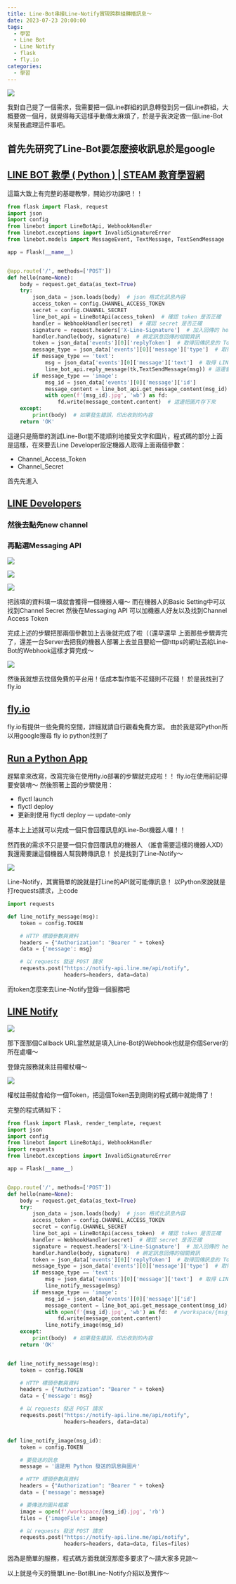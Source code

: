 ```yaml
---
title: Line-Bot串接Line-Notify實現跨群組轉播訊息～
date: 2023-07-23 20:00:00
tags: 
  - 學習
  - Line Bot
  - Line Notify
  - flask
  - fly.io
categories:
  - 學習
---
```


![](images/2023-07-23Line-Bot串接Line-Notify實現跨群組轉播訊息～/0_f8lsWRDjU_jcsc7-.webp)

我對自己提了一個需求，我需要把一個Line群組的訊息轉發到另一個Line群組，大概要做一個月，就覺得每天這樣手動傳太麻煩了，於是乎我決定做一個Line-Bot來幫我處理這件事吧。

## 首先先研究了Line-Bot要怎麼接收訊息於是google

## [LINE BOT 教學 ( Python ) | STEAM 教育學習網](https://steam.oxxostudio.tw/category/python/example/line-bot.html?source=post_page-----c0acfed7d9f6--------------------------------)

這篇大致上有完整的基礎教學，開始抄功課吧！！

```python
from flask import Flask, request
import json
import config
from linebot import LineBotApi, WebhookHandler
from linebot.exceptions import InvalidSignatureError
from linebot.models import MessageEvent, TextMessage, TextSendMessage

app = Flask(__name__)


@app.route('/', methods=['POST'])
def hello(name=None):
    body = request.get_data(as_text=True)
    try:
        json_data = json.loads(body)  # json 格式化訊息內容
        access_token = config.CHANNEL_ACCESS_TOKEN
        secret = config.CHANNEL_SECRET
        line_bot_api = LineBotApi(access_token)  # 確認 token 是否正確
        handler = WebhookHandler(secret)  # 確認 secret 是否正確
        signature = request.headers['X-Line-Signature']  # 加入回傳的 headers
        handler.handle(body, signature)  # 綁定訊息回傳的相關資訊
        token = json_data['events'][0]['replyToken']  # 取得回傳訊息的 Token
        message_type = json_data['events'][0]['message']['type']  # 取得 LINe 收到的訊息類型
        if message_type == 'text':
            msg = json_data['events'][0]['message']['text']  # 取得 LINE 收到的文字訊息
            line_bot_api.reply_message(tk,TextSendMessage(msg)) # 這邊會回覆傳進來的訊息
        if message_type == 'image':
            msg_id = json_data['events'][0]['message']['id']
            message_content = line_bot_api.get_message_content(msg_id)  # Line的圖片要透過ID去找
            with open(f'{msg_id}.jpg', 'wb') as fd:
                fd.write(message_content.content)  # 這邊把圖片存下來
    except:
        print(body)  # 如果發生錯誤，印出收到的內容
    return 'OK'
```

這邊只是簡單的測試Line-Bot能不能順利地接受文字和圖片，程式碼的部分上面是這樣，在來要去Line Developer設定機器人取得上面兩個參數：

+ Channel_Access_Token
+ Channel_Secret

首先先進入

## [LINE Developers](https://developers.line.biz/zh-hant/?source=post_page-----c0acfed7d9f6--------------------------------)

### 然後去點先new channel
### 再點選Messaging API

![](images/2023-07-23Line-Bot串接Line-Notify實現跨群組轉播訊息～/1_nilYbCP_aFa5cnxSXFXk0g.webp)

![](images/2023-07-23Line-Bot串接Line-Notify實現跨群組轉播訊息～/1_ianpFH1X4dVDa3khk4FQFA.webp)

![](images/2023-07-23Line-Bot串接Line-Notify實現跨群組轉播訊息～/1_mr4Zb9T8PSH7d9yqoIk7vg.webp)


把該填的資料填一填就會獲得一個機器人囉～
而在機器人的Basic Setting中可以找到Channel Secret
然後在Messaging API 可以加機器人好友以及找到Channel Access Token

完成上述的步驟把那兩個參數加上去後就完成了啦（（還早還早
上面那些步驟弄完了，還差一台Server去把我的機器人部署上去並且要給一個https的網址丟給Line-Bot的Webhook這樣才算完成～

![](images/2023-07-23Line-Bot串接Line-Notify實現跨群組轉播訊息～/1_1StBjniv5ErlIExt9SbVCg.webp)


然後我就想去找個免費的平台用！低成本製作能不花錢則不花錢！
於是我找到了fly.io

## [fly.io](https://fly.io/?source=post_page-----c0acfed7d9f6--------------------------------)

fly.io有提供一些免費的空間，詳細就請自行觀看免費方案。
由於我是寫Python所以用google搜尋 fly io python找到了

## [Run a Python App](https://fly.io/docs/languages-and-frameworks/python/?source=post_page-----c0acfed7d9f6--------------------------------)

趕緊拿來改寫，改寫完後在使用fly.io部署的步驟就完成啦！！
fly.io在使用前記得要安裝唷～
然後照著上面的步驟使用：

+ flyctl launch
+ flyctl deploy
+ 更新則使用 flyctl deploy — update-only

基本上上述就可以完成一個只會回覆訊息的Line-Bot機器人囉！！

然而我的需求不只是要一個只會回覆訊息的機器人
（誰會需要這樣的機器人XD）
我還需要讓這個機器人幫我轉傳訊息！
於是找到了Line-Notify～

![](images/2023-07-23Line-Bot串接Line-Notify實現跨群組轉播訊息～/0_BM2LYZ-jhhPamJ9N.webp)

Line-Notify，其實簡單的說就是打Line的API就可能傳訊息！
以Python來說就是打requests請求，上code

```python
import requests

def line_notify_message(msg):
    token = config.TOKEN

    # HTTP 標頭參數與資料
    headers = {"Authorization": "Bearer " + token}
    data = {'message': msg}

    # 以 requests 發送 POST 請求
    requests.post("https://notify-api.line.me/api/notify",
                  headers=headers, data=data)
```

而token怎麼來去Line-Notify登錄一個服務吧

## [LINE Notify](https://notify-bot.line.me/zh_TW/?source=post_page-----c0acfed7d9f6--------------------------------)

![](images/2023-07-23Line-Bot串接Line-Notify實現跨群組轉播訊息～/1_EQbNadwe3tYiSw9im1VB6A.webp)


那下面那個Callback URL當然就是填入Line-Bot的Webhook也就是你個Server的所在處囉～

登錄完服務就來註冊權杖囉～

![](images/2023-07-23Line-Bot串接Line-Notify實現跨群組轉播訊息～/1_Pbti7K4tgWXxSurP8zqzBg.webp)

權杖註冊就會給你一個Token，把這個Token丟到剛剛的程式碼中就能傳了！

完整的程式碼如下：

```python
from flask import Flask, render_template, request
import json
import config
from linebot import LineBotApi, WebhookHandler
import requests
from linebot.exceptions import InvalidSignatureError

app = Flask(__name__)


@app.route('/', methods=['POST'])
def hello(name=None):
    body = request.get_data(as_text=True)
    try:
        json_data = json.loads(body)  # json 格式化訊息內容
        access_token = config.CHANNEL_ACCESS_TOKEN
        secret = config.CHANNEL_SECRET
        line_bot_api = LineBotApi(access_token)  # 確認 token 是否正確
        handler = WebhookHandler(secret)  # 確認 secret 是否正確
        signature = request.headers['X-Line-Signature']  # 加入回傳的 headers
        handler.handle(body, signature)  # 綁定訊息回傳的相關資訊
        token = json_data['events'][0]['replyToken']  # 取得回傳訊息的 Token
        message_type = json_data['events'][0]['message']['type']  # 取得 LINe 收到的訊息類型
        if message_type == 'text':
            msg = json_data['events'][0]['message']['text']  # 取得 LINE 收到的文字訊息
            line_notify_message(msg)
        if message_type == 'image':
            msg_id = json_data['events'][0]['message']['id']
            message_content = line_bot_api.get_message_content(msg_id)
            with open(f'{msg_id}.jpg', 'wb') as fd:  # /workspace/{msg_id}.jpg
                fd.write(message_content.content)
            line_notify_image(msg_id)
    except:
        print(body)  # 如果發生錯誤，印出收到的內容
    return 'OK'


def line_notify_message(msg):
    token = config.TOKEN

    # HTTP 標頭參數與資料
    headers = {"Authorization": "Bearer " + token}
    data = {'message': msg}

    # 以 requests 發送 POST 請求
    requests.post("https://notify-api.line.me/api/notify",
                  headers=headers, data=data)


def line_notify_image(msg_id):
    token = config.TOKEN

    # 要發送的訊息
    message = '這是用 Python 發送的訊息與圖片'

    # HTTP 標頭參數與資料
    headers = {"Authorization": "Bearer " + token}
    data = {'message': message}

    # 要傳送的圖片檔案
    image = open(f'/workspace/{msg_id}.jpg', 'rb')
    files = {'imageFile': image}

    # 以 requests 發送 POST 請求
    requests.post("https://notify-api.line.me/api/notify",
                  headers=headers, data=data, files=files)
```

因為是簡單的服務，程式碼方面我就沒那麼多要求了～請大家多見諒～

以上就是今天的簡單Line-Bot串Line-Notify介紹以及實作～
